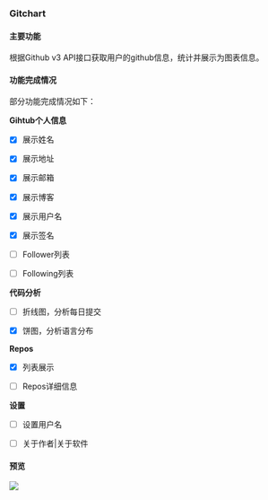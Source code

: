 ### Gitchart

#### 主要功能

根据Github v3 API接口获取用户的github信息，统计并展示为图表信息。

#### 功能完成情况

部分功能完成情况如下：

**Gihtub个人信息**

-[x] 展示姓名

-[x] 展示地址

-[x] 展示邮箱

-[x] 展示博客

-[x] 展示用户名

-[x] 展示签名

-[ ] Follower列表

-[ ] Following列表

**代码分析**

-[ ] 折线图，分析每日提交

-[x] 饼图，分析语言分布

**Repos**

-[x] 列表展示

-[ ] Repos详细信息

**设置**

-[ ] 设置用户名

-[ ] 关于作者|关于软件

#### 预览

![](https://ws1.sinaimg.cn/large/9876e666gy1fptlp69abtj227t1d9h79.jpg)
